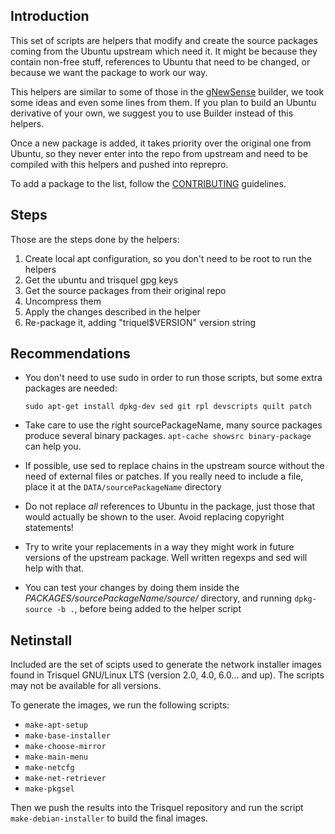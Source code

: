 ## Introduction

This set of scripts are helpers that modify and create the source packages coming
from the Ubuntu upstream which need it. It might be because they contain
non-free stuff, references to Ubuntu that need to be changed, or because we
want the package to work our way.

This helpers are similar to some of those in the [gNewSense](http://www.gnewsense.org/Builder/HowToCreateourOwnGNULinuxDistribution) builder, we took
some ideas and even some lines from them. If you plan to build an Ubuntu
derivative of your own, we suggest you to use Builder instead of this helpers.

Once a new package is added, it takes priority over the original one from Ubuntu,
so they never enter into the repo from upstream and need to be
compiled with this helpers and pushed into reprepro. 

To add a package to the list, follow the [CONTRIBUTING](https://devel.trisquel.info/trisquel/package-helpers/blob/belenos/CONTRIBUTING.md) guidelines.

## Steps

Those are the steps done by the helpers:

1. Create local apt configuration, so you don't need to be root to run the helpers
2. Get the ubuntu and trisquel gpg keys
3. Get the source packages from their original repo
4. Uncompress them
5. Apply the changes described in the helper
6. Re-package it, adding "triquel$VERSION" version string

## Recommendations

* You don't need to use sudo in order to run those scripts, but some extra packages are needed:

     `sudo apt-get install dpkg-dev sed git rpl devscripts quilt patch`

* Take care to use the right sourcePackageName, many source packages produce
several binary packages. `apt-cache showsrc binary-package` can help you.
* If possible, use sed to replace chains in the upstream source without the
need of external files or patches. If you really need to include a file, place
it at the `DATA/sourcePackageName` directory
* Do not replace *all* references to Ubuntu in the package, just those that
would actually be shown to the user. Avoid replacing copyright statements!
* Try to write your replacements in a way they might work in future versions
of the upstream package. Well written regexps and sed will help with that.
* You can test your changes by doing them inside the _PACKAGES/sourcePackageName/source/_ directory, 
and running `dpkg-source -b .`, before being added to the helper script

## Netinstall

Included are the set of scipts used to generate the network installer images
found in Trisquel GNU/Linux LTS (version 2.0, 4.0, 6.0... and up). The scripts
may not be available for all versions.

To generate the images, we run the following scripts:

* `make-apt-setup`
* `make-base-installer`
* `make-choose-mirror`
* `make-main-menu`
* `make-netcfg`
* `make-net-retriever`
* `make-pkgsel`

Then we push the results into the Trisquel repository and run the script
`make-debian-installer` to build the final images.

